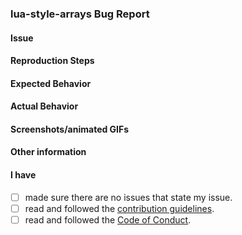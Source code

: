 ### lua-style-arrays Bug Report

#### Issue

#### Reproduction Steps

#### Expected Behavior

#### Actual Behavior

#### Screenshots/animated GIFs

#### Other information

#### I have
* [ ] made sure there are no issues that state my issue.
* [ ] read and followed the [contribution guidelines](https://github.com/LewisTehMinerz/lua-style-arrays/blob/master/CONTRIBUTING.md).
* [ ] read and followed the [Code of Conduct](https://github.com/LewisTehMinerz/lua-style-arrays/blob/master/CODE_OF_CONDUCT.md).
